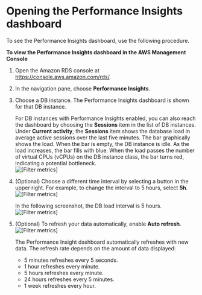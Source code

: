 # Opening the Performance Insights dashboard<a name="USER_PerfInsights.UsingDashboard.Opening"></a>

To see the Performance Insights dashboard, use the following procedure\.

**To view the Performance Insights dashboard in the AWS Management Console**

1. Open the Amazon RDS console at [https://console\.aws\.amazon\.com/rds/](https://console.aws.amazon.com/rds/)\.

1. In the navigation pane, choose **Performance Insights**\.

1. Choose a DB instance\. The Performance Insights dashboard is shown for that DB instance\.

   For DB instances with Performance Insights enabled, you can also reach the dashboard by choosing the **Sessions** item in the list of DB instances\. Under **Current activity**, the **Sessions** item shows the database load in average active sessions over the last five minutes\. The bar graphically shows the load\. When the bar is empty, the DB instance is idle\. As the load increases, the bar fills with blue\. When the load passes the number of virtual CPUs \(vCPUs\) on the DB instance class, the bar turns red, indicating a potential bottleneck\.  
![\[Filter metrics\]](http://docs.aws.amazon.com/AmazonRDS/latest/UserGuide/./images/perf_insights_0a.png)

1. \(Optional\) Choose a different time interval by selecting a button in the upper right\. For example, to change the interval to 5 hours, select **5h**\.  
![\[Filter metrics\]](http://docs.aws.amazon.com/AmazonRDS/latest/UserGuide/./images/perf_insights_0c.png)

   In the following screenshot, the DB load interval is 5 hours\.  
![\[Filter metrics\]](http://docs.aws.amazon.com/AmazonRDS/latest/UserGuide/./images/perf_insights_1.png)

1. \(Optional\) To refresh your data automatically, enable **Auto refresh**\.  
![\[Filter metrics\]](http://docs.aws.amazon.com/AmazonRDS/latest/UserGuide/./images/perf_insights_1b.png)

   The Performance Insight dashboard automatically refreshes with new data\. The refresh rate depends on the amount of data displayed: 
   + 5 minutes refreshes every 5 seconds\.
   + 1 hour refreshes every minute\.
   + 5 hours refreshes every minute\.
   + 24 hours refreshes every 5 minutes\.
   + 1 week refreshes every hour\.